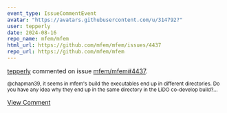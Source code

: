 ```yaml
---
event_type: IssueCommentEvent
avatar: "https://avatars.githubusercontent.com/u/314792?"
user: tepperly
date: 2024-08-16
repo_name: mfem/mfem
html_url: https://github.com/mfem/mfem/issues/4437
repo_url: https://github.com/mfem/mfem
---
```


<a href='https://github.com/tepperly' target='_blank'>tepperly</a> commented on issue <a href='https://github.com/mfem/mfem/issues/4437' target='_blank'>mfem/mfem#4437</a>.

<small>@chapman39, it seems in mfem's build the executables end up in different directories. Do you have any idea why they end up in the same directory in the LiDO co-develop build?...</small>

<a href='https://github.com/mfem/mfem/issues/4437' target='_blank'>View Comment</a>